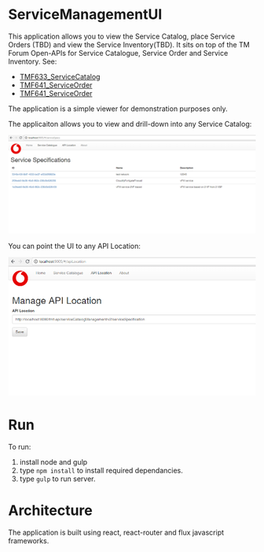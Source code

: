 # ServiceManagementUI

This application allows you to view the Service Catalog, place Service Orders (TBD) and view the Service Inventory(TBD). It sits on top of the TM Forum Open-APIs for Service Catalogue, Service Order and Service Inventory. See:

* [TMF633_ServiceCatalog](https://github.com/tmforum-apis/TMF633_ServiceCatalog)
* [TMF641_ServiceOrder](https://github.com/tmforum-apis/TMF641_ServiceOrder)
* [TMF641_ServiceOrder](https://github.com/tmforum-apis/TMF638_ServiceInventory)

The application is a simple viewer for demonstration purposes only.

The applicaiton allows you to view and drill-down into any Service Catalog:

![alt text](images/ServiceCatalogUI.png "View Service Catalog")

You can point the UI to any API Location:

![alt text](images/ServiceCatalogUIAPILocation.png "Change API Location")


# Run

To run:

1. install node and gulp
2. type `npm install` to install required dependancies.
3. type `gulp` to run server.

# Architecture

The application is built using react, react-router and flux javascript frameworks.
